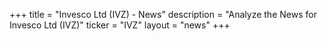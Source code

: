 +++
title = "Invesco Ltd (IVZ) - News"
description = "Analyze the News for Invesco Ltd (IVZ)"
ticker = "IVZ"
layout = "news"
+++


